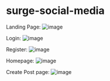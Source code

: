 # surge-social-media

Landing Page:
![image](https://github.com/user-attachments/assets/06c690fc-ea11-4205-bb11-a47115193af1)

Login:
![image](https://github.com/user-attachments/assets/b0fb85fe-1bd9-4df4-9523-68ea06e1a322)

Register:
![image](https://github.com/user-attachments/assets/37bf1cf4-d312-4dcf-ae4f-7bbf45ec49b9)

Homepage:
![image](https://github.com/user-attachments/assets/f5722803-3358-4985-b63e-0210ff180d6e)

Create Post page:
![image](https://github.com/user-attachments/assets/a2f48f83-4e3c-4678-8876-f58ed0b50a00)
